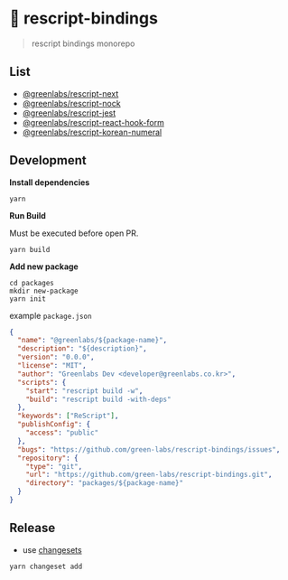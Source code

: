 # 💞 rescript-bindings

> rescript bindings monorepo

## List

- [@greenlabs/rescript-next](https://www.npmjs.com/package/@greenlabs/rescript-next)
- [@greenlabs/rescript-nock](https://www.npmjs.com/package/@greenlabs/rescript-nock)
- [@greenlabs/rescript-jest](https://www.npmjs.com/package/@greenlabs/rescript-jest)
- [@greenlabs/rescript-react-hook-form](https://www.npmjs.com/package/@greenlabs/rescript-react-hook-form)
- [@greenlabs/rescript-korean-numeral](https://www.npmjs.com/package/@greenlabs/rescript-korean-numeral)

## Development

**Install dependencies**

```shell
yarn
```

**Run Build**

Must be executed before open PR.

```shell
yarn build
```

**Add new package**

```shell
cd packages
mkdir new-package
yarn init
```

example `package.json`

```json
{
  "name": "@greenlabs/${package-name}",
  "description": "${description}",
  "version": "0.0.0",
  "license": "MIT",
  "author": "Greenlabs Dev <developer@greenlabs.co.kr>",
  "scripts": {
    "start": "rescript build -w",
    "build": "rescript build -with-deps"
  },
  "keywords": ["ReScript"],
  "publishConfig": {
    "access": "public"
  },
  "bugs": "https://github.com/green-labs/rescript-bindings/issues",
  "repository": {
    "type": "git",
    "url": "https://github.com/green-labs/rescript-bindings.git",
    "directory": "packages/${package-name}"
  }
}
```

## Release

- use [changesets](https://github.com/changesets/changesets)

```shell
yarn changeset add
```
